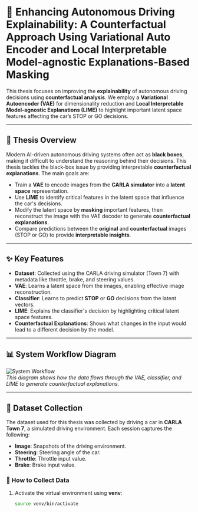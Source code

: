 # 🚗 Enhancing Autonomous Driving Explainability: A Counterfactual Approach Using Variational Auto Encoder and Local Interpretable Model-agnostic Explanations-Based Masking

This thesis focuses on improving the **explainability** of autonomous driving decisions using **counterfactual analysis**. We employ a **Variational Autoencoder (VAE)** for dimensionality reduction and **Local Interpretable Model-agnostic Explanations (LIME)** to highlight important latent space features affecting the car’s STOP or GO decisions.

---

## 🧠 Thesis Overview

Modern AI-driven autonomous driving systems often act as **black boxes**, making it difficult to understand the reasoning behind their decisions. This thesis tackles the black-box issue by providing interpretable **counterfactual explanations**. The main goals are:
  
- Train a **VAE** to encode images from the **CARLA simulator** into a **latent space** representation.
- Use **LIME** to identify critical features in the latent space that influence the car's decisions.
- Modify the latent space by **masking** important features, then reconstruct the image with the VAE decoder to generate **counterfactual explanations**.
- Compare predictions between the **original** and **counterfactual** images (STOP or GO) to provide **interpretable insights**.

---

## ✨ Key Features

- **Dataset**: Collected using the CARLA driving simulator (Town 7) with metadata like throttle, brake, and steering values.
- **VAE**: Learns a latent space from the images, enabling effective image reconstruction.
- **Classifier**: Learns to predict **STOP** or **GO** decisions from the latent vectors.
- **LIME**: Explains the classifier's decision by highlighting critical latent space features.
- **Counterfactual Explanations**: Shows what changes in the input would lead to a different decision by the model.

---

## 📊 System Workflow Diagram

![System Workflow](visualization_output/flow_chart.png)  
*This diagram shows how the data flows through the VAE, classifier, and LIME to generate counterfactual explanations.*

---

## 📁 Dataset Collection

The dataset used for this thesis was collected by driving a car in **CARLA Town 7**, a simulated driving environment. Each session captures the following:

- **Image**: Snapshots of the driving environment.
- **Steering**: Steering angle of the car.
- **Throttle**: Throttle input value.
- **Brake**: Brake input value.

### 🔧 How to Collect Data

1. Activate the virtual environment using **venv**:
   ```bash
   source venv/bin/activate
